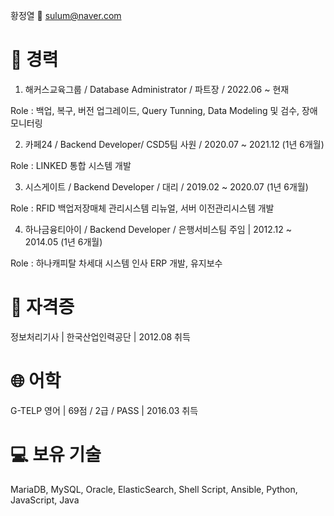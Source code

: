 황정열 
📧 sulum@naver.com 

# 💼 경력

1. 해커스교육그룹 / Database Administrator / 파트장 / 2022.06 ~ 현재
   
Role : 백업, 복구, 버전 업그레이드, Query Tunning, Data Modeling 및 검수, 장애 모니터링


2. 카페24 / Backend Developer/ CSD5팀 사원 / 2020.07 ~ 2021.12 (1년 6개월)
   
Role : LINKED 통합 시스템 개발


3. 시스게이트 / Backend Developer / 대리 / 2019.02 ~ 2020.07 (1년 6개월)
   
Role : RFID 백업저장매체 관리시스템 리뉴얼, 서버 이전관리시스템 개발


4. 하나금융티아이 / Backend Developer / 은행서비스팀 주임 | 2012.12 ~ 2014.05 (1년 6개월)
   
Role : 하나캐피탈 차세대 시스템 인사 ERP 개발, 유지보수



# 🏅 자격증

정보처리기사 | 한국산업인력공단 | 2012.08 취득

# 🌐 어학

G-TELP 영어 | 69점 / 2급 / PASS | 2016.03 취득


# 💻 보유 기술

MariaDB, MySQL, Oracle, ElasticSearch, Shell Script, Ansible, Python, JavaScript, Java
